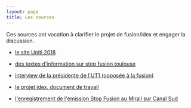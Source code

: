```yaml
---
layout: page
title: Les sources
---
```


Ces sources ont vocation à clarifier le projet de fusion/idex et engager la discussion.

* <a href="http://uniti2018.univ-toulouse.fr/">le site Uniti 2018</a>

* <a href="http://stopfusiontoulouse.wixsite.com/stopfusion/servez-vous-textes-rapports-lois">des textes d’information sur stop fusion toulouse</a>

* <a href="http://ledecode.ut-capitole.fr/projet-de-fusion-interview-presidente-ut1-659019.kjsp">interview de la présidente de l'UT1 (opposée à la fusion)</a>

* <a href="https://drive.google.com/open?id=1uOyr5xVlE9jTRYq1tgc7B79h4PVThtLt">le projet idex, document de travail</a>

* <a href="http://www.canalsud.net/?Stop-fusion-au-Mirail">l'enregistrement de l'émission Stop Fusion au Mirail sur Canal Sud</a>
